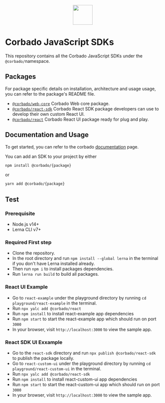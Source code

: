 <p align="center">
  <a href="https://www.corbado.com/" target="_blank" rel="noopener noreferrer">
    <img src="https://uploads-ssl.webflow.com/626a572dd59ab59d107b26c6/6285290cdc476312ea882af9_Corbado%20Wort-Bildmarke.svg" height="64">
  </a>
  <br />
</p>

# Corbado JavaScript SDKs

This repository contains all the Corbado JavaScript SDKs under the `@corbado/`namespace.

## Packages

For package specific details on installation, architecture and usage usage, you can refer to the package's README file.

- [`@corbado/web-core`](./packages/web-core) Corbado Web core package.
- [`@corbado/react-sdk`](./packages/react-sdk) Corbado React SDK package developers can use to develop their own custom React UI.
- [`@corbado/react`](./packages/react) Corbado React UI package ready for plug and play.

## Documentation and Usage

To get started, you can refer to the corbado [documentation](https://docs.corbado.com/overview/welcome) page.

You can add an SDK to your project by either

```sh
npm install @corbado/{package}
```

or

```sh
yarn add @corbado/{package}
```

## Test

### Prerequisite

- Node.js v14+
- Lerna CLI v7+

### Required First step

- Clone the repository.
- In the root directory and run `npm install --global lerna` in the terminal if you don't have Lerna installed already.
- Then run `npm i` to install packages dependencies.
- Run `lerna run build` to build all packages.

### React UI Example

- Go to `react-example` under the playground directory by running `cd playground/react-example` in the terminal.
- Run `npx yalc add @corbado/react`
- Run `npm install` to install react-example app dependencies
- Run `npm start` to start the react-example app which should run on port `3000`
- In your browser, visit `http://localhost:3000` to view the sample app.

### React SDK UI Exxample

- Go to the `react-sdk` directory and run `npx publish @corbado/react-sdk` to publish the package locally.
- Go to `react-custom-ui` under the playground directory by running `cd playground/react-custom-ui` in the terminal.
- Run `npx yalc add @corbado/react-sdk`
- Run `npm install` to install react-custom-ui app dependencies
- Run `npm start` to start the react-custom-ui app which should run on port `3000`
- In your browser, visit `http://localhost:3000` to view the sample app.
